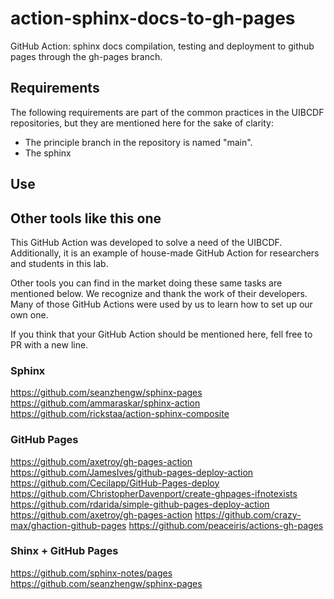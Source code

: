 # action-sphinx-docs-to-gh-pages
GitHub Action: sphinx docs compilation, testing and deployment to github pages through the gh-pages branch.

## Requirements

The following requirements are part of the common practices in the UIBCDF repositories, but they
are mentioned here for the sake of clarity:

- The principle branch in the repository is named "main".
- The sphinx

## Use

## Other tools like this one

This GitHub Action was developed to solve a need of the UIBCDF. Additionally, it is an example of
house-made GitHub Action for researchers and students in this lab.

Other tools you can find in the market doing these same tasks are mentioned below. We recognize and
thank the work of their developers. Many of those GitHub Actions were used by us to learn how to set up our own one.

If you think that your GitHub Action should be mentioned here, fell free to PR with a new line.

### Sphinx
https://github.com/seanzhengw/sphinx-pages
https://github.com/ammaraskar/sphinx-action
https://github.com/rickstaa/action-sphinx-composite

### GitHub Pages
https://github.com/axetroy/gh-pages-action
https://github.com/JamesIves/github-pages-deploy-action
https://github.com/Cecilapp/GitHub-Pages-deploy
https://github.com/ChristopherDavenport/create-ghpages-ifnotexists
https://github.com/rdarida/simple-github-pages-deploy-action
https://github.com/axetroy/gh-pages-action
https://github.com/crazy-max/ghaction-github-pages
https://github.com/peaceiris/actions-gh-pages

### Shinx + GitHub Pages
https://github.com/sphinx-notes/pages
https://github.com/seanzhengw/sphinx-pages

